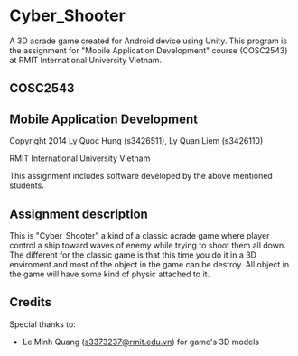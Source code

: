 Cyber_Shooter
=====

A 3D acrade game created for Android device using Unity. This program is the assignment for "Mobile Application Development"
course (COSC2543) at RMIT International University Vietnam. 

COSC2543
-----

Mobile Application Development
-----

Copyright 2014 Ly Quoc Hung (s3426511), Ly Quan Liem (s3426110)

RMIT International University Vietnam

This assignment includes software developed by the above mentioned students.

Assignment description
----

This is "Cyber_Shooter" a kind of a classic acrade game where player control a ship toward waves of enemy while trying to 
shoot them all down. The different for the classic game is that this time you do it in a 3D enviroment and most of the 
object in the game can be destroy. All object in the game will have some kind of physic attached to it.

Credits
----
Special thanks to:
- Le Minh Quang (s3373237@rmit.edu.vn) for game's 3D models
